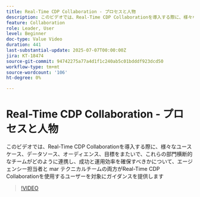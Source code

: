 ```yaml
---
title: Real-Time CDP Collaboration - プロセスと人物
description: このビデオでは、Real-Time CDP Collaborationを導入する際に、様々なユースケース、データソース、オーディエンス、目標をまたいで、これらの部門横断的なチームがどのように連携し、成功と運用効率を確保すべきかについて、エージェンシー担当者と mar テクニカルチームの両方がReal-Time CDP Collaborationを使用するユーザーを対象にガイダンスを提供します
feature: Collaboration
role: Leader, User
level: Beginner
doc-type: Value Video
duration: 441
last-substantial-update: 2025-07-07T00:00:00Z
jira: KT-18474
source-git-commit: 94742275a77a4d1f1c240ab5c01bdddf923dcd50
workflow-type: tm+mt
source-wordcount: '106'
ht-degree: 0%

---
```



# Real-Time CDP Collaboration - プロセスと人物

このビデオでは、Real-Time CDP Collaborationを導入する際に、様々なユースケース、データソース、オーディエンス、目標をまたいで、これらの部門横断的なチームがどのように連携し、成功と運用効率を確保すべきかについて、エージェンシー担当者と mar テクニカルチームの両方がReal-Time CDP Collaborationを使用するユーザーを対象にガイダンスを提供します

>[!VIDEO](https://video.tv.adobe.com/v/3464670/?learn=on&enablevpops&captions=jpn)
